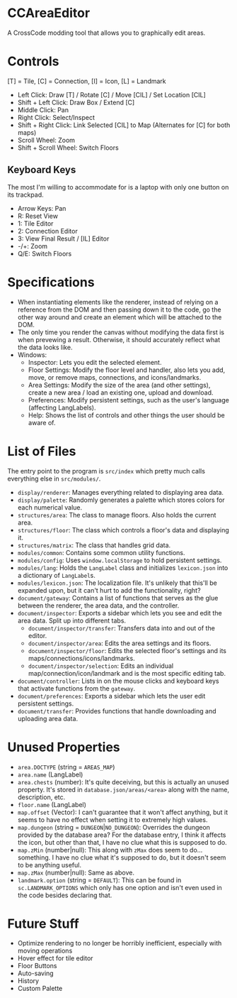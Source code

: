 # CCAreaEditor
A CrossCode modding tool that allows you to graphically edit areas.

# Controls
[T] = Tile, [C] = Connection, [I] = Icon, [L] = Landmark
- Left Click: Draw [T] / Rotate [C] / Move [CIL] / Set Location [CIL]
- Shift + Left Click: Draw Box / Extend [C]
- Middle Click: Pan
- Right Click: Select/Inspect
- Shift + Right Click: Link Selected [CIL] to Map (Alternates for [C] for both maps)
- Scroll Wheel: Zoom
- Shift + Scroll Wheel: Switch Floors

## Keyboard Keys
The most I'm willing to accommodate for is a laptop with only one button on its trackpad.
- Arrow Keys: Pan
- R: Reset View
- 1: Tile Editor
- 2: Connection Editor
- 3: View Final Result / [IL] Editor
- -/+: Zoom
- Q/E: Switch Floors

# Specifications
- When instantiating elements like the renderer, instead of relying on a reference from the DOM and then passing down it to the code, go the other way around and create an element which will be attached to the DOM.
- The only time you render the canvas without modifying the data first is when prevewing a result. Otherwise, it should accurately reflect what the data looks like.
- Windows:
	- Inspector: Lets you edit the selected element.
	- Floor Settings: Modify the floor level and handler, also lets you add, move, or remove maps, connections, and icons/landmarks.
	- Area Settings: Modify the size of the area (and other settings), create a new area / load an existing one, upload and download.
	- Preferences: Modify persistent settings, such as the user's language (affecting LangLabels).
	- Help: Shows the list of controls and other things the user should be aware of.

# List of Files
The entry point to the program is `src/index` which pretty much calls everything else in `src/modules/`.
- `display/renderer`: Manages everything related to displaying area data.
- `display/palette`: Randomly generates a palette which stores colors for each numerical value.
- `structures/area`: The class to manage floors. Also holds the current area.
- `structures/floor`: The class which controls a floor's data and displaying it.
- `structures/matrix`: The class that handles grid data.
- `modules/common`: Contains some common utility functions.
- `modules/config`: Uses `window.localStorage` to hold persistent settings.
- `modules/lang`: Holds the `LangLabel` class and initializes `lexicon.json` into a dictionary of `LangLabel`s.
- `modules/lexicon.json`: The localization file. It's unlikely that this'll be expanded upon, but it can't hurt to add the functionality, right?
- `document/gateway`: Contains a list of functions that serves as the glue between the renderer, the area data, and the controller.
- `document/inspector`: Exports a sidebar which lets you see and edit the area data. Split up into different tabs.
	- `document/inspector/transfer`: Transfers data into and out of the editor.
	- `document/inspector/area`: Edits the area settings and its floors.
	- `document/inspector/floor`: Edits the selected floor's settings and its maps/connections/icons/landmarks.
	- `document/inspector/selection`: Edits an individual map/connection/icon/landmark and is the most specific editing tab.
- `document/controller`: Lists in on the mouse clicks and keyboard keys that activate functions from the `gateway`.
- `document/preferences`: Exports a sidebar which lets the user edit persistent settings.
- `document/transfer`: Provides functions that handle downloading and uploading area data.

# Unused Properties
- `area.DOCTYPE` (string = `AREAS_MAP`)
- `area.name` (LangLabel)
- `area.chests` (number): It's quite deceiving, but this is actually an unused property. It's stored in `database.json/areas/<area>` along with the name, description, etc.
- `floor.name` (LangLabel)
- `map.offset` (Vector): I can't guarantee that it won't affect anything, but it seems to have no effect when setting it to extremely high values.
- `map.dungeon` (string = `DUNGEON`|`NO_DUNGEON`): Overrides the dungeon provided by the database area? For the database entry, I think it affects the icon, but other than that, I have no clue what this is supposed to do.
- `map.zMin` (number|null): This along with `zMax` does seem to do... something. I have no clue what it's supposed to do, but it doesn't seem to be anything useful.
- `map.zMax` (number|null): Same as above.
- `landmark.option` (string = `DEFAULT`): This can be found in `sc.LANDMARK_OPTIONS` which only has one option and isn't even used in the code besides declaring that.

# Future Stuff
- Optimize rendering to no longer be horribly inefficient, especially with moving operations
- Hover effect for tile editor
- Floor Buttons
- Auto-saving
- History
- Custom Palette